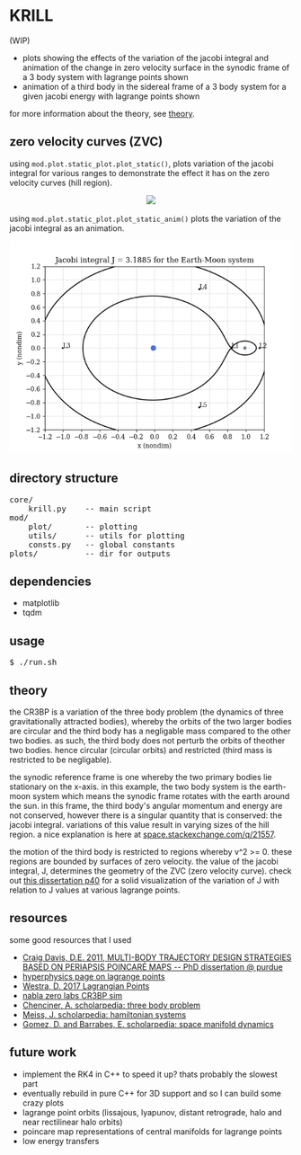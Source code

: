# KRILL

(WIP)

* plots showing the effects of the variation of the jacobi integral and animation of the change in zero velocity surface in the synodic frame of a 3 body system with lagrange points shown
* animation of a third body in the sidereal frame of a 3 body system for a given jacobi energy with lagrange points shown

for more information about the theory, see [theory](#theory).

## zero velocity curves (ZVC)

using `mod.plot.static_plot.plot_static()`, plots variation of the jacobi integral for various ranges to demonstrate the effect it has on the zero velocity curves (hill region).

<p align="center"><img src="https://raw.githubusercontent.com/electric-coral/krill/master/plots/CR3BP_jacobi_integral_variation.png"/></p>

using `mod.plot.static_plot.plot_static_anim()` plots the variation of the jacobi integral as an animation.

![](plots/ZVC.gif)


## directory structure

<pre>
core/
    krill.py    -- main script
mod/
    plot/       -- plotting
    utils/      -- utils for plotting
    consts.py   -- global constants
plots/          -- dir for outputs
</pre>


## dependencies

* matplotlib
* tqdm

## usage

<pre>
$ ./run.sh
</pre>


## theory

the CR3BP is a variation of the three body problem (the dynamics of three gravitationally attracted bodies), whereby the orbits of the two larger bodies are circular and the third body has a negligable mass compared to the other two bodies. as such, the third body does not perturb the orbits of theother two bodies. hence circular (circular orbits) and restricted (third mass is restricted to be negligable).

the synodic reference frame is one whereby the two primary bodies lie stationary on the x-axis. in this example, the two body system is the earth-moon system which means the synodic frame rotates with the earth around the sun. in this frame, the third body's angular momentum and energy are not conserved, however there is a singular quantity that is conserved: the jacobi integral. variations of this value result in varying sizes of the hill region. a nice explanation is here at [space.stackexchange.com/q/21557](https://space.stackexchange.com/questions/21557/this-orbit-looks-wrong-near-a-lagrange-point-is-it/21570#21570).

the motion of the third body is restricted to regions whereby v^2 >= 0. these regions are bounded by surfaces of zero velocity. the value of the jacobi integral, J, determines the geometry of the ZVC (zero velocity curve). check out [this dissertation p40](https://engineering.purdue.edu/people/kathleen.howell.1/Publications/Dissertations/2011_CraigDavis.pdf) for a solid visualization of the variation of J with relation to J values at various lagrange points.



## resources

some good resources that I used

* [Craig Davis, D.E. 2011, MULTI-BODY TRAJECTORY DESIGN STRATEGIES BASED ON PERIAPSIS POINCARÉ MAPS -- PhD dissertation @ purdue](https://engineering.purdue.edu/people/kathleen.howell.1/Publications/Dissertations/2011_CraigDavis.pdf)
* [hyperphysics page on lagrange points](http://hyperphysics.phy-astr.gsu.edu/hbase/Mechanics/lagpt.html)
* [Westra, D. 2017 Lagrangian Points](https://www.mat.univie.ac.at/~westra/lagrangepoints.pdf)
* [nabla zero labs CR3BP sim](https://www.nablazerolabs.com/tbp/)
* [Chenciner, A. scholarpedia: three body problem](http://www.scholarpedia.org/article/Three_body_problem)
* [Meiss, J. scholarpedia: hamiltonian systems](http://www.scholarpedia.org/article/Hamiltonian_systems)
* [Gomez, D. and Barrabes, E. scholarpedia: space manifold dynamics](http://www.scholarpedia.org/article/Space_Manifold_dynamics)



## future work

* implement the RK4 in C++ to speed it up? thats probably the slowest part
* eventually rebuild in pure C++ for 3D support and so I can build some crazy plots
* lagrange point orbits (lissajous, lyapunov, distant retrograde, halo and near rectilinear halo orbits)
* poincare map representations of central manifolds for lagrange points
* low energy transfers